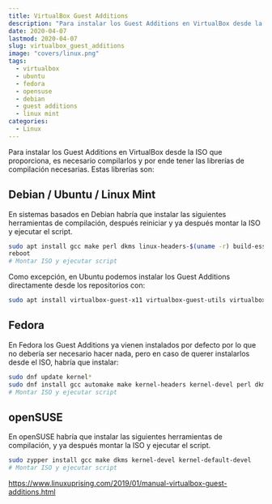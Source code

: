 ```yaml
---
title: VirtualBox Guest Additions
description: "Para instalar los Guest Additions en VirtualBox desde la ISO que proporciona, es necesario compilarlos y por ende tener las librerías de compilación necesarias. Estas librerías son:"
date: 2020-04-07
lastmod: 2020-04-07
slug: virtualbox_guest_additions
image: "covers/linux.png"
tags:
  - virtualbox
  - ubuntu
  - fedora
  - opensuse
  - debian
  - guest additions
  - linux mint
categories:
  - Linux
---
```



Para instalar los Guest Additions en VirtualBox desde la ISO que proporciona, es necesario compilarlos y por ende tener las librerías de compilación necesarias. Estas librerías son:



##  Debian / Ubuntu / Linux Mint


En sistemas basados en Debian habría que instalar las siguientes herramientas de compilación, después reiniciar y ya después montar la ISO y ejecutar el script.


```bash
sudo apt install gcc make perl dkms linux-headers-$(uname -r) build-essential
reboot
# Montar ISO y ejecutar script
```


Como excepción, en Ubuntu podemos instalar los Guest Additions directamente desde los repositorios con:

```bash
sudo apt install virtualbox-guest-x11 virtualbox-guest-utils virtualbox-guest-dkms
```




## Fedora

En Fedora los Guest Additions ya vienen instalados por defecto por lo que no debería ser necesario hacer nada, pero en caso de querer instalarlos desde el ISO, habría que instalar:

```bash
sudo dnf update kernel*
sudo dnf install gcc automake make kernel-headers kernel-devel perl dkms elfutils-libelf-devel
# Montar ISO y ejecutar script
```









## openSUSE

En openSUSE habría que instalar las siguientes herramientas de compilación, y ya después montar la ISO y ejecutar el script.



```bash
sudo zypper install gcc make dkms kernel-devel kernel-default-devel
# Montar ISO y ejecutar script
```









https://www.linuxuprising.com/2019/01/manual-virtualbox-guest-additions.html
